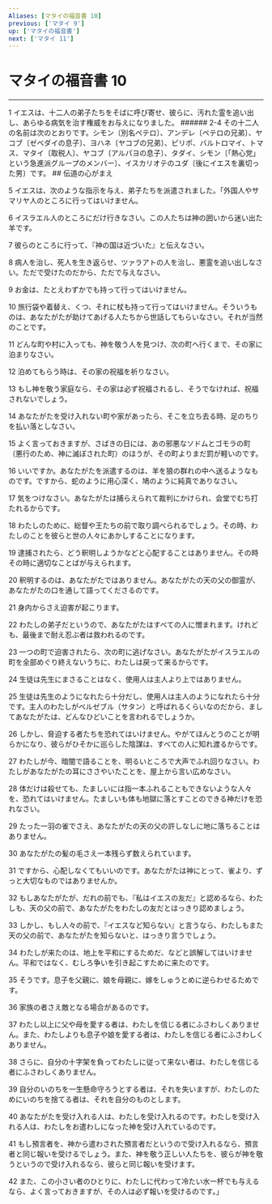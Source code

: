 ```yaml
---
Aliases: [マタイの福音書 10]
previous: ['マタイ 9']
up: ['マタイの福音書']
next: ['マタイ 11']
---
```

# マタイの福音書 10

***




1 
イエスは、十二人の弟子たちをそばに呼び寄せ、彼らに、汚れた霊を追い出し、あらゆる病気を治す権威をお与えになりました。 ###### 2-4 その十二人の名前は次のとおりです。シモン〔別名ペテロ〕、アンデレ〔ペテロの兄弟〕、ヤコブ〔ゼベダイの息子〕、ヨハネ〔ヤコブの兄弟〕、ピリポ、バルトロマイ、トマス、マタイ〔取税人〕、ヤコブ〔アルパヨの息子〕、タダイ、シモン〔「熱心党」という急進派グループのメンバー〕、イスカリオテのユダ〔後にイエスを裏切った男〕です。 ## 伝道の心がまえ 



5 
イエスは、次のような指示を与え、弟子たちを派遣されました。「外国人やサマリヤ人のところに行ってはいけません。 



6 
イスラエル人のところにだけ行きなさい。この人たちは神の囲いから迷い出た羊です。 



7 
彼らのところに行って、『神の国は近づいた』と伝えなさい。 



8 
病人を治し、死人を生き返らせ、ツァラアトの人を治し、悪霊を追い出しなさい。ただで受けたのだから、ただで与えなさい。 



9 
お金は、たとえわずかでも持って行ってはいけません。 



10 
旅行袋や着替え、くつ、それに杖も持って行ってはいけません。そういうものは、あなたがたが助けてあげる人たちから世話してもらいなさい。それが当然のことです。 



11 
どんな町や村に入っても、神を敬う人を見つけ、次の町へ行くまで、その家に泊まりなさい。 



12 
泊めてもらう時は、その家の祝福を祈りなさい。 



13 
もし神を敬う家庭なら、その家は必ず祝福されるし、そうでなければ、祝福されないでしょう。 



14 
あなたがたを受け入れない町や家があったら、そこを立ち去る時、足のちりを払い落としなさい。 



15 
よく言っておきますが、さばきの日には、あの邪悪なソドムとゴモラの町（悪行のため、神に滅ぼされた町）のほうが、その町よりまだ罰が軽いのです。 



16 
いいですか。あなたがたを派遣するのは、羊を狼の群れの中へ送るようなものです。ですから、蛇のように用心深く、鳩のように純真でありなさい。 



17 
気をつけなさい。あなたがたは捕らえられて裁判にかけられ、会堂でむち打たれるからです。 



18 
わたしのために、総督や王たちの前で取り調べられるでしょう。その時、わたしのことを彼らと世の人々にあかしすることになります。 



19 
逮捕されたら、どう釈明しようかなどと心配することはありません。その時その時に適切なことばが与えられます。 



20 
釈明するのは、あなたがたではありません。あなたがたの天の父の御霊が、あなたがたの口を通して語ってくださるのです。 



21 
身内からさえ迫害が起こります。 



22 
わたしの弟子だというので、あなたがたはすべての人に憎まれます。けれども、最後まで耐え忍ぶ者は救われるのです。 



23 
一つの町で迫害されたら、次の町に逃げなさい。あなたがたがイスラエルの町を全部めぐり終えないうちに、わたしは戻って来るからです。 



24 
生徒は先生にまさることはなく、使用人は主人より上ではありません。 



25 
生徒は先生のようになれたら十分だし、使用人は主人のようになれたら十分です。主人のわたしがベルゼブル（サタン）と呼ばれるくらいなのだから、ましてあなたがたは、どんなひどいことを言われるでしょうか。 



26 
しかし、脅迫する者たちを恐れてはいけません。やがてほんとうのことが明らかになり、彼らがひそかに巡らした陰謀は、すべての人に知れ渡るからです。 



27 
わたしが今、暗闇で語ることを、明るいところで大声でふれ回りなさい。わたしがあなたがたの耳にささやいたことを、屋上から言い広めなさい。 



28 
体だけは殺せても、たましいには指一本ふれることもできないような人々を、恐れてはいけません。たましいも体も地獄に落とすことのできる神だけを恐れなさい。 



29 
たった一羽の雀でさえ、あなたがたの天の父の許しなしに地に落ちることはありません。 



30 
あなたがたの髪の毛さえ一本残らず数えられています。 



31 
ですから、心配しなくてもいいのです。あなたがたは神にとって、雀より、ずっと大切なものではありませんか。 



32 
もしあなたがたが、だれの前でも、『私はイエスの友だ』と認めるなら、わたしも、天の父の前で、あなたがたをわたしの友だとはっきり認めましょう。 



33 
しかし、もし人々の前で、『イエスなど知らない』と言うなら、わたしもまた天の父の前で、あなたがたを知らないと、はっきり言うでしょう。 



34 
わたしが来たのは、地上を平和にするためだ、などと誤解してはいけません。平和ではなく、むしろ争いを引き起こすために来たのです。 



35 
そうです。息子を父親に、娘を母親に、嫁をしゅうとめに逆らわせるためです。 



36 
家族の者さえ敵となる場合があるのです。 



37 
わたし以上に父や母を愛する者は、わたしを信じる者にふさわしくありません。また、わたしよりも息子や娘を愛する者は、わたしを信じる者にふさわしくありません。 



38 
さらに、自分の十字架を負ってわたしに従って来ない者は、わたしを信じる者にふさわしくありません。 



39 
自分のいのちを一生懸命守ろうとする者は、それを失いますが、わたしのためにいのちを捨てる者は、それを自分のものとします。 



40 
あなたがたを受け入れる人は、わたしを受け入れるのです。わたしを受け入れる人は、わたしをお遣わしになった神を受け入れているのです。 



41 
もし預言者を、神から遣わされた預言者だというので受け入れるなら、預言者と同じ報いを受けるでしょう。また、神を敬う正しい人たちを、彼らが神を敬うというので受け入れるなら、彼らと同じ報いを受けます。 



42 
また、この小さい者のひとりに、わたしに代わって冷たい水一杯でも与えるなら、よく言っておきますが、その人は必ず報いを受けるのです。」
